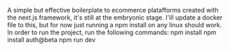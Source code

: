 A simple but effective boilerplate to ecommerce platafforms created with the next.js framework, it's still at the embryonic stage. 
I'ill update a docker file to this, but for now just running a npm install on any linux should work.
In order to run the project, run the following commands:
npm install
npm install auth@beta
npm run dev

